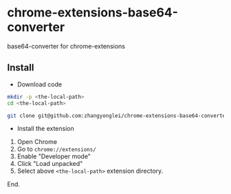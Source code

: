 # chrome-extensions-base64-converter
base64-converter for chrome-extensions

## Install

* Download code

```bash
mkdir -p <the-local-path>
cd <the-local-path>

git clone git@github.com:zhangyonglei/chrome-extensions-base64-converter.git
```

* Install the extension

1. Open Chrome
2. Go to `chrome://extensions/`
3. Enable "Developer mode"
4. Click "Load unpacked"
5. Select above `<the-local-path>` extension directory.

End.
